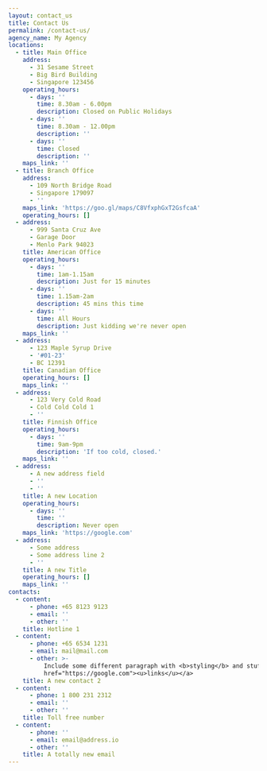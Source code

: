 ```yaml
---
layout: contact_us
title: Contact Us
permalink: /contact-us/
agency_name: My Agency
locations:
  - title: Main Office
    address:
      - 31 Sesame Street
      - Big Bird Building
      - Singapore 123456
    operating_hours:
      - days: ''
        time: 8.30am - 6.00pm
        description: Closed on Public Holidays
      - days: ''
        time: 8.30am - 12.00pm
        description: ''
      - days: ''
        time: Closed
        description: ''
    maps_link: ''
  - title: Branch Office
    address:
      - 109 North Bridge Road
      - Singapore 179097
      - ''
    maps_link: 'https://goo.gl/maps/C8VfxphGxT2GsfcaA'
    operating_hours: []
  - address:
      - 999 Santa Cruz Ave
      - Garage Door
      - Menlo Park 94023
    title: American Office
    operating_hours:
      - days: ''
        time: 1am-1.15am
        description: Just for 15 minutes
      - days: ''
        time: 1.15am-2am
        description: 45 mins this time
      - days: ''
        time: All Hours
        description: Just kidding we're never open
    maps_link: ''
  - address:
      - 123 Maple Syrup Drive
      - '#01-23'
      - BC 12391
    title: Canadian Office
    operating_hours: []
    maps_link: ''
  - address:
      - 123 Very Cold Road
      - Cold Cold Cold 1
      - ''
    title: Finnish Office
    operating_hours:
      - days: ''
        time: 9am-9pm
        description: 'If too cold, closed.'
    maps_link: ''
  - address:
      - A new address field
      - ''
      - ''
    title: A new Location
    operating_hours:
      - days: ''
        time: ''
        description: Never open
    maps_link: 'https://google.com'
  - address:
      - Some address
      - Some address line 2
      - ''
    title: A new Title
    operating_hours: []
    maps_link: ''
contacts:
  - content:
      - phone: +65 8123 9123
      - email: ''
      - other: ''
    title: Hotline 1
  - content:
      - phone: +65 6534 1231
      - email: mail@mail.com
      - other: >-
          Include some different paragraph with <b>styling</b> and stuff like <a
          href="https://google.com"><u>links</u></a>
    title: A new contact 2
  - content:
      - phone: 1 800 231 2312
      - email: ''
      - other: ''
    title: Toll free number
  - content:
      - phone: ''
      - email: email@address.io
      - other: ''
    title: A totally new email
---
```

